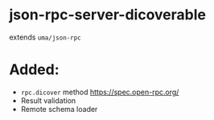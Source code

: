 # json-rpc-server-dicoverable
extends `uma/json-rpc `

# Added:
  * `rpc.dicover` method
    https://spec.open-rpc.org/
  * Result validation
  * Remote schema loader
